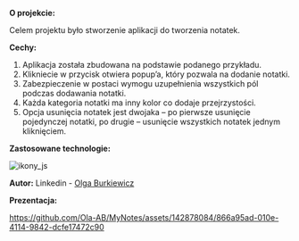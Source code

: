 **O projekcie:**

Celem projektu było stworzenie aplikacji do tworzenia notatek.


**Cechy:**

1.	Aplikacja została zbudowana na podstawie podanego przykładu.
2.	Klikniecie w przycisk otwiera popup’a, który pozwala na dodanie notatki. 
3.	 Zabezpieczenie w postaci wymogu uzupełnienia wszystkich pól podczas dodawania notatki.
4.	Każda kategoria notatki ma inny kolor co dodaje przejrzystości.
5.	Opcja usunięcia notatek jest dwojaka – po pierwsze usunięcie pojedynczej notatki, po drugie – usunięcie wszystkich notatek jednym kliknięciem. 


**Zastosowane technologie:** 

![ikony_js](https://github.com/Ola-AB/Form-validator/assets/142878084/1cd99327-790d-4a30-9d1e-1b6169e0d718)

**Autor:**
Linkedin - [Olga Burkiewicz](https://www.linkedin.com/in/olga-burkiewicz-990058a4/)

**Prezentacja:**

https://github.com/Ola-AB/MyNotes/assets/142878084/866a95ad-010e-4114-9842-dcfe17472c90






